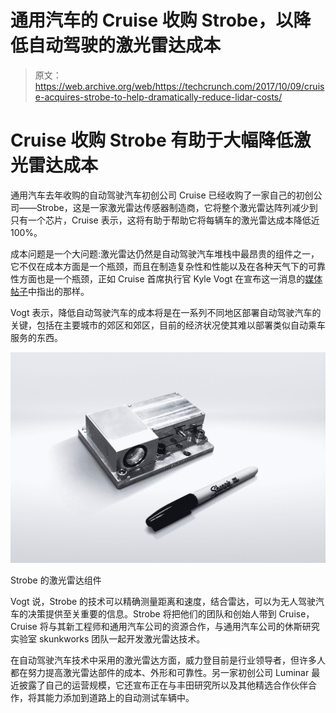 # 通用汽车的 Cruise 收购 Strobe，以降低自动驾驶的激光雷达成本

> 原文：<https://web.archive.org/web/https://techcrunch.com/2017/10/09/cruise-acquires-strobe-to-help-dramatically-reduce-lidar-costs/>

# Cruise 收购 Strobe 有助于大幅降低激光雷达成本

通用汽车去年收购的自动驾驶汽车初创公司 Cruise 已经收购了一家自己的初创公司——Strobe，这是一家激光雷达传感器制造商，它将整个激光雷达阵列减少到只有一个芯片，Cruise 表示，这将有助于帮助它将每辆车的激光雷达成本降低近 100%。

成本问题是一个大问题:激光雷达仍然是自动驾驶汽车堆栈中最昂贵的组件之一，它不仅在成本方面是一个瓶颈，而且在制造复杂性和性能以及在各种天气下的可靠性方面也是一个瓶颈，正如 Cruise 首席执行官 Kyle Vogt 在宣布这一消息的[媒体帖子](https://web.archive.org/web/20230304193322/https://medium.com/kylevogt/how-were-solving-the-lidar-problem-8b4363ff30db)中指出的那样。

Vogt 表示，降低自动驾驶汽车的成本将是在一系列不同地区部署自动驾驶汽车的关键，包括在主要城市的郊区和郊区，目前的经济状况使其难以部署类似自动乘车服务的东西。

[![](img/3de7452bf5b3a7f80bc0acc5f4d9bada.png)](https://web.archive.org/web/20230304193322/https://techcrunch.com/wp-content/uploads/2017/10/0xx3oulr8dqyknszs.jpeg)

Strobe 的激光雷达组件

Vogt 说，Strobe 的技术可以精确测量距离和速度，结合雷达，可以为无人驾驶汽车的决策提供至关重要的信息。Strobe 将把他们的团队和创始人带到 Cruise，Cruise 将与其新工程师和通用汽车公司的资源合作，与通用汽车公司的休斯研究实验室 skunkworks 团队一起开发激光雷达技术。

在自动驾驶汽车技术中采用的激光雷达方面，威力登目前是行业领导者，但许多人都在努力提高激光雷达部件的成本、外形和可靠性。另一家初创公司 Luminar 最近披露了自己的运营规模，它还宣布正在与丰田研究所以及其他精选合作伙伴合作，将其能力添加到道路上的自动测试车辆中。